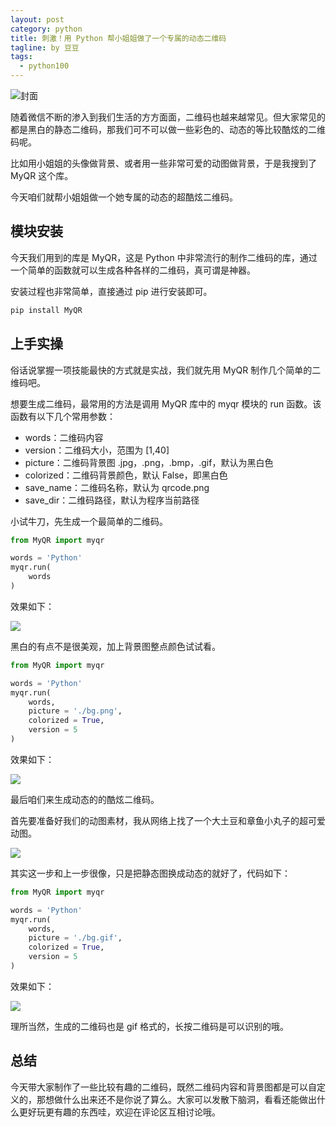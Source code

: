```yaml
---
layout: post
category: python
title: 刺激！用 Python 帮小姐姐做了一个专属的动态二维码
tagline: by 豆豆
tags: 
  - python100
---
```


![封面](http://www.justdopython.com/assets/images/2021/08/dynamic-QR-code/000.png)

随着微信不断的渗入到我们生活的方方面面，二维码也越来越常见。但大家常见的都是黑白的静态二维码，那我们可不可以做一些彩色的、动态的等比较酷炫的二维码呢。

比如用小姐姐的头像做背景、或者用一些非常可爱的动图做背景，于是我搜到了 MyQR 这个库。

今天咱们就帮小姐姐做一个她专属的动态的超酷炫二维码。

<!--more-->

## 模块安装

今天我们用到的库是 MyQR，这是 Python 中非常流行的制作二维码的库，通过一个简单的函数就可以生成各种各样的二维码，真可谓是神器。

安装过程也非常简单，直接通过 pip 进行安装即可。

```python
pip install MyQR
```

## 上手实操

俗话说掌握一项技能最快的方式就是实战，我们就先用 MyQR 制作几个简单的二维码吧。

想要生成二维码，最常用的方法是调用 MyQR 库中的 myqr 模块的 run 函数。该函数有以下几个常用参数：

+ words：二维码内容
+ version：二维码大小，范围为 [1,40]
+ picture：二维码背景图 .jpg，.png，.bmp，.gif，默认为黑白色
+ colorized：二维码背景颜色，默认 False，即黑白色
+ save_name：二维码名称，默认为 qrcode.png
+ save_dir：二维码路径，默认为程序当前路径

小试牛刀，先生成一个最简单的二维码。

```python
from MyQR import myqr

words = 'Python'
myqr.run(
    words
)
```

效果如下：

![](http://www.justdopython.com/assets/images/2021/08/dynamic-QR-code/001.png)

黑白的有点不是很美观，加上背景图整点颜色试试看。

```python
from MyQR import myqr

words = 'Python'
myqr.run(
    words,
    picture = './bg.png',
    colorized = True,
    version = 5
)
```

效果如下：

![](http://www.justdopython.com/assets/images/2021/08/dynamic-QR-code/002.png)

最后咱们来生成动态的的酷炫二维码。

首先要准备好我们的动图素材，我从网络上找了一个大土豆和章鱼小丸子的超可爱动图。

![](http://www.justdopython.com/assets/images/2021/08/dynamic-QR-code/003.gif)

其实这一步和上一步很像，只是把静态图换成动态的就好了，代码如下：

```python
from MyQR import myqr

words = 'Python'
myqr.run(
    words,
    picture = './bg.gif',
    colorized = True,
    version = 5
)
```

效果如下：

![](http://www.justdopython.com/assets/images/2021/08/dynamic-QR-code/004.gif)

理所当然，生成的二维码也是 gif 格式的，长按二维码是可以识别的哦。

## 总结

今天带大家制作了一些比较有趣的二维码，既然二维码内容和背景图都是可以自定义的，那想做什么出来还不是你说了算么。大家可以发散下脑洞，看看还能做出什么更好玩更有趣的东西哇，欢迎在评论区互相讨论哦。